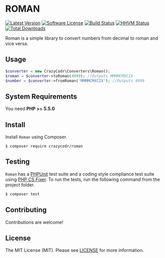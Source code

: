 ROMAN
=====

[![Latest Version](https://img.shields.io/github/release/crazycodr/roman.svg?style=flat-square)](https://github.com/crazycodr/roman/releases)
[![Software License](https://img.shields.io/badge/license-MIT-brightgreen.svg?style=flat-square)](LICENSE.md)
[![Build Status](https://img.shields.io/travis/crazycodr/roman/master.svg?style=flat-square)](https://travis-ci.org/crazycodr/roman)
[![HHVM Status](https://img.shields.io/hhvm/league/csv.svg?style=flat-square)](http://hhvm.h4cc.de/package/league/csv)
[![Total Downloads](https://img.shields.io/packagist/dt/league/csv.svg?style=flat-square)](https://packagist.org/packages/league/csv)

Roman is a simple library to convert numbers from decimal to roman and vice versa.

Usage
-------

```php
$converter = new CrazyCodr\Converters\Roman();
$roman = $converter->toRoman(4999); //Outputs MMMMCMXCIX
$number = $converter->fromRoman('MMMMCMXCIX'); //Outputs 4999
```

System Requirements
-------

You need **PHP >= 5.5.0**

Install
-------

Install `Roman` using Composer.

```
$ composer require crazycodr/roman
```

Testing
-------

`Roman` has a [PHPUnit](https://phpunit.de) test suite and a coding style compliance test suite using [PHP CS Fixer](http://cs.sensiolabs.org/). To run the tests, run the following command from the project folder.

``` bash
$ composer test
```

Contributing
-------

Contributions are welcome!

License
-------

The MIT License (MIT). Please see [LICENSE](LICENSE) for more information.

[PSR-2]: http://www.php-fig.org/psr/psr-2/
[PSR-4]: http://www.php-fig.org/psr/psr-4/